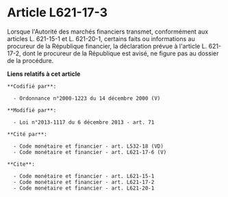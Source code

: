 # Article L621-17-3

Lorsque l'Autorité des marchés financiers transmet, conformément aux articles L. 621-15-1 et L. 621-20-1, certains faits ou
informations au procureur de la République financier, la déclaration prévue à l'article L. 621-17-2, dont le procureur de la
République est avisé, ne figure pas au dossier de la procédure.

**Liens relatifs à cet article**

	**Codifié par**:

	  - Ordonnance n°2000-1223 du 14 décembre 2000 (V)

	**Modifié par**:

	  - Loi n°2013-1117 du 6 décembre 2013 - art. 71

	**Cité par**:

	  - Code monétaire et financier - art. L532-18 (VD)
	  - Code monétaire et financier - art. L621-17-6 (V)

	**Cite**:

	  - Code monétaire et financier - art. L621-15-1
	  - Code monétaire et financier - art. L621-17-2
	  - Code monétaire et financier - art. L621-20-1
